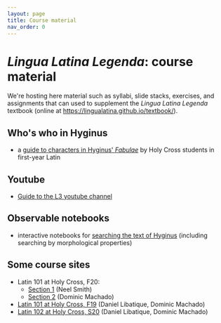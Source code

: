 ```yaml
---
layout: page
title: Course material
nav_order: 0
---
```


# *Lingua Latina Legenda*: course material

We're hosting here material such as syllabi, slide stacks, exercises, and assignments that can used to supplement the *Lingua Latina Legenda* textbook (online at <https://lingualatina.github.io/textbook/>).


## Who's who in Hyginus

- a [guide to characters in Hyginus' *Fabulae*](./hyginus-who/) by Holy Cross students in first-year Latin

## Youtube

- [Guide to the L3 youtube channel](./youtube/)

## Observable notebooks

- interactive notebooks for [searching the text of Hyginus](https://observablehq.com/collection/@neelsmith/latin) (including searching by morphological properties)

## Some course sites


- Latin 101 at Holy Cross, F20:
    - [Section 1](https://neelsmith.github.io/latin101/) (Neel Smith)
    - [Section 2](https://dominicmachado.github.io/latn101-f20) (Dominic Machado)
- [Latin 101 at Holy Cross, F19](https://libatique.info/LATN101-F19/) (Daniel Libatique, Dominic Machado)
- [Latin 102 at Holy Cross, S20](https://libatique.info/LATN102-S20/) (Daniel Libatique, Dominic Machado)
